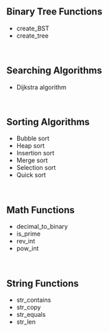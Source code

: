 <br>
<h2>Binary Tree Functions</h2>
<ul>
  <li>create_BST</li>
  <li>create_tree</li>
</ul>

<br>
<h2>Searching Algorithms</h2>
<ul>
  <li>Dijkstra algorithm</li>
</ul>

<br>
<h2>Sorting Algorithms</h2>
<ul>
  <li>Bubble sort</li>
  <li>Heap sort</li>
  <li>Insertion sort</li>
  <li>Merge sort</li>
  <li>Selection sort</li>
  <li>Quick sort</li>
</ul>

<br>
<h2>Math Functions</h2>
<ul>
  <li>decimal_to_binary</li>
  <li>is_prime</li>
  <li>rev_int</li>
  <li>pow_int</li>
</ul>

<br>
<h2>String Functions</h2>
<ul>
  <li>str_contains</li>
  <li>str_copy</li>
  <li>str_equals</li>
  <li>str_len</li>
</ul>

